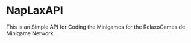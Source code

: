 # NapLaxAPI

This is an Simple API for Coding the Minigames for the RelaxoGames.de Minigame Network.
